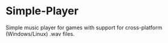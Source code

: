 # Simple-Player
Simple music player for games with support for cross-platform (Windows/Linux) .wav files.
